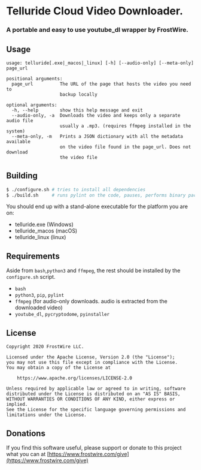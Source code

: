 # Telluride Cloud Video Downloader.

### A portable and easy to use youtube_dl wrapper by FrostWire.    

## Usage
```
usage: telluride[.exe|_macos|_linux] [-h] [--audio-only] [--meta-only] page_url

positional arguments:
  page_url          The URL of the page that hosts the video you need to
                    backup locally

optional arguments:
  -h, --help        show this help message and exit
  --audio-only, -a  Downloads the video and keeps only a separate audio file
                    usually a .mp3. (requires ffmpeg installed in the system)
  --meta-only, -m   Prints a JSON dictionary with all the metadata available
                    on the video file found in the page_url. Does not download
                    the video file
```

## Building

```bash
$ ./configure.sh # tries to install all dependencies
$ ./build.sh     # runs pylint on the code, pauses, performs binary packaging
```

You should end up with a stand-alone executable for the platform you are on:

 - telluride.exe (Windows)
 - telluride_macos (macOS)
 - telluride_linux (linux)

## Requirements
 Aside from `bash`,`python3` and `ffmpeg`, the rest should be installed by the `configure.sh` script.
    
 - `bash`
 - `python3`, `pip`, `pylint`
 - `ffmpeg` (for audio-only downloads. audio is extracted from the downloaded video)
 - `youtube_dl`, `pycryptodome`, `pyinstaller`

## License
```
Copyright 2020 FrostWire LLC.

Licensed under the Apache License, Version 2.0 (the "License");
you may not use this file except in compliance with the License.
You may obtain a copy of the License at
    
    https://www.apache.org/licenses/LICENSE-2.0

Unless required by applicable law or agreed to in writing, software
distributed under the License is distributed on an "AS IS" BASIS,
WITHOUT WARRANTIES OR CONDITIONS OF ANY KIND, either express or implied.
See the License for the specific language governing permissions and
limitations under the License.
```

## Donations

If you find this software useful, please support or donate to this project what you can at [https://www.frostwire.com/give](https://www.frostwire.com/give)